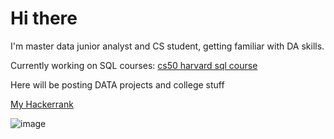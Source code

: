 # Hi there 

I'm master data junior analyst and CS student, getting familiar with DA skills.

Currently working on SQL courses: [cs50 harvard sql course](https://cs50.harvard.edu/sql/2024/)

Here will be posting DATA projects and college stuff

[My Hackerrank](https://www.hackerrank.com/profile/jakobgrob9)

![image](https://github.com/user-attachments/assets/0cd7508e-f2d4-4b9b-9ef6-29f10efb2170)


